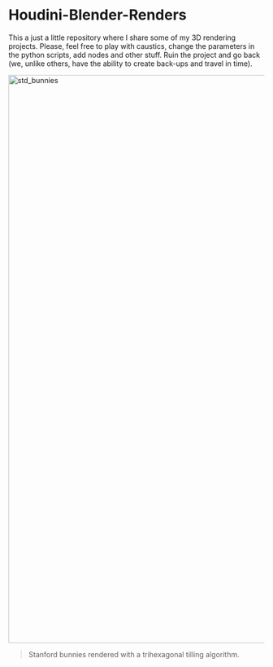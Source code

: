 # Houdini-Blender-Renders
This a just a little repository where I share some of my 3D rendering projects. Please, feel free to play with caustics, change the parameters in the python scripts, add nodes and other stuff. Ruin the project and go back (we, unlike others, have the ability to create back-ups and travel in time).

<img width="1116" alt="std_bunnies" src="https://user-images.githubusercontent.com/83437383/149600775-a79c825b-def3-45b4-811b-92e13a6a0da9.png">

> Stanford bunnies rendered with a trihexagonal tilling algorithm.
